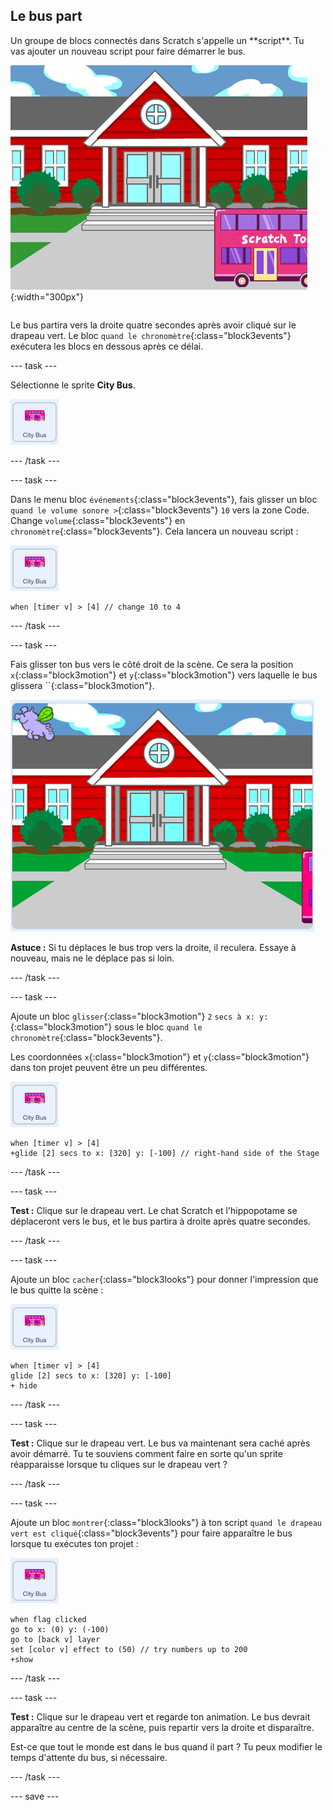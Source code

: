 ## Le bus part

<div style="display: flex; flex-wrap: wrap">
<div style="flex-basis: 200px; flex-grow: 1; margin-right: 15px;">
Un groupe de blocs connectés dans Scratch s'appelle un **script**. Tu vas ajouter un nouveau script pour faire démarrer le bus.
</div>
<div>

![La scène montrant que le bus s'est déplacé vers la droite.](images/bus-leaving.png){:width="300px"}

</div>
</div>

Le bus partira vers la droite quatre secondes après avoir cliqué sur le drapeau vert. Le bloc `quand le chronomètre`{:class="block3events"} exécutera les blocs en dessous après ce délai.

--- task ---

Sélectionne le sprite **City Bus**.

![Le sprite du City Bus.](images/bus-sprite.png)

--- /task ---

--- task ---

Dans le menu bloc `événements`{:class="block3events"}, fais glisser un bloc `quand le volume sonore >`{:class="block3events"} `10` vers la zone Code. Change `volume`{:class="block3events"} en `chronomètre`{:class="block3events"}. Cela lancera un nouveau script :

![Le sprite du City Bus.](images/bus-sprite.png)

```blocks3
when [timer v] > [4] // change 10 to 4
```

--- /task ---

--- task ---

Fais glisser ton bus vers le côté droit de la scène. Ce sera la position `x`{:class="block3motion"} et `y`{:class="block3motion"} vers laquelle le bus glissera ``{:class="block3motion"}.

![](images/bus-right.png)

**Astuce :** Si tu déplaces le bus trop vers la droite, il reculera. Essaye à nouveau, mais ne le déplace pas si loin.

--- /task ---

--- task ---

Ajoute un bloc `glisser`{:class="block3motion"} `2` `secs à x: y:`{:class="block3motion"} sous le bloc `quand le chronomètre`{:class="block3events"}.

Les coordonnées `x`{:class="block3motion"} et `y`{:class="block3motion"} dans ton projet peuvent être un peu différentes.

![Le sprite du City Bus.](images/bus-sprite.png)

```blocks3
when [timer v] > [4] 
+glide [2] secs to x: [320] y: [-100] // right-hand side of the Stage
```

--- /task ---

--- task ---

**Test :** Clique sur le drapeau vert. Le chat Scratch et l'hippopotame se déplaceront vers le bus, et le bus partira à droite après quatre secondes.

--- /task ---

--- task ---

Ajoute un bloc `cacher`{:class="block3looks"} pour donner l'impression que le bus quitte la scène :

![Le sprite du City Bus.](images/bus-sprite.png)

```blocks3
when [timer v] > [4] 
glide [2] secs to x: [320] y: [-100]
+ hide
```
--- /task ---

--- task ---

**Test :** Clique sur le drapeau vert. Le bus va maintenant sera caché après avoir démarré. Tu te souviens comment faire en sorte qu'un sprite réapparaisse lorsque tu cliques sur le drapeau vert ?

--- /task ---

--- task ---

Ajoute un bloc `montrer`{:class="block3looks"} à ton script `quand le drapeau vert est cliqué`{:class="block3events"} pour faire apparaître le bus lorsque tu exécutes ton projet :

![Le sprite du City Bus.](images/bus-sprite.png)

```blocks3
when flag clicked
go to x: (0) y: (-100)
go to [back v] layer
set [color v] effect to (50) // try numbers up to 200
+show
```

--- /task ---

--- task ---

**Test :** Clique sur le drapeau vert et regarde ton animation. Le bus devrait apparaître au centre de la scène, puis repartir vers la droite et disparaître.

Est-ce que tout le monde est dans le bus quand il part ? Tu peux modifier le temps d'attente du bus, si nécessaire.

--- /task ---

--- save ---
